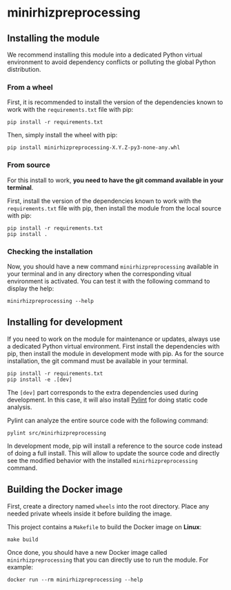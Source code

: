 # minirhizpreprocessing



## Installing the module

We recommend installing this module into a dedicated Python virtual environment to avoid dependency
conflicts or polluting the global Python distribution.

### From a wheel

First, it is recommended to install the version of the dependencies known to work with the
``requirements.txt`` file with pip:

```shell
pip install -r requirements.txt
```

Then, simply install the wheel with pip:

```shell
pip install minirhizpreprocessing-X.Y.Z-py3-none-any.whl
```

### From source

For this install to work, **you need to have the git command available in your terminal**.

First, install the version of the dependencies known to work with the ``requirements.txt`` file
with pip, then install the module from the local source with pip:

```shell
pip install -r requirements.txt
pip install .
```

### Checking the installation

Now, you should have a new command ``minirhizpreprocessing`` available in your terminal
and in any directory when the corresponding vitual environment is activated. You can test it with
the following command to display the help:

```shell
minirhizpreprocessing --help
```

## Installing for development

If you need to work on the module for maintenance or updates, always use a dedicated Python virtual
environment. First install the dependencies with pip, then install the module in development mode
with pip. As for the source installation, the git command must be available in your terminal.

```shell
pip install -r requirements.txt
pip install -e .[dev]
```

The ``[dev]`` part corresponds to the extra dependencies used during development. In this case, it
will also install [Pylint](https://pylint.readthedocs.io/en/latest/) for doing static code analysis.

Pylint can analyze the entire source code with the following command:

```shell
pylint src/minirhizpreprocessing
```

In development mode, pip will install a reference to the source code instead of doing a full install.
This will allow to update the source code and directly see the modified behavior with the installed
``minirhizpreprocessing`` command.

## Building the Docker image

First, create a directory named ``wheels`` into the root directory. Place any needed private wheels
inside it before building the image.

This project contains a ``Makefile`` to build the Docker image on **Linux**:

```shell
make build
```

Once done, you should have a new Docker image called ``minirhizpreprocessing`` that you can
directly use to run the module. For example:

```shell
docker run --rm minirhizpreprocessing --help
```
